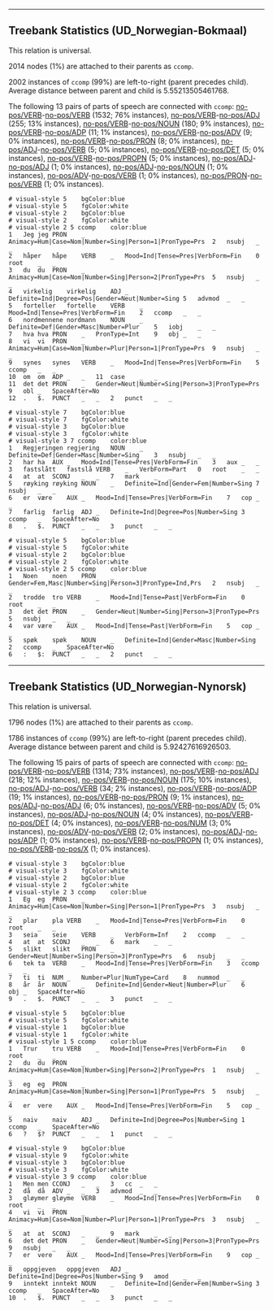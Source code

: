 

--------------------------------------------------------------------------------

## Treebank Statistics (UD_Norwegian-Bokmaal)

This relation is universal.

2014 nodes (1%) are attached to their parents as `ccomp`.

2002 instances of `ccomp` (99%) are left-to-right (parent precedes child).
Average distance between parent and child is 5.55213505461768.

The following 13 pairs of parts of speech are connected with `ccomp`: [no-pos/VERB]()-[no-pos/VERB]() (1532; 76% instances), [no-pos/VERB]()-[no-pos/ADJ]() (255; 13% instances), [no-pos/VERB]()-[no-pos/NOUN]() (180; 9% instances), [no-pos/VERB]()-[no-pos/ADP]() (11; 1% instances), [no-pos/VERB]()-[no-pos/ADV]() (9; 0% instances), [no-pos/VERB]()-[no-pos/PRON]() (8; 0% instances), [no-pos/ADJ]()-[no-pos/VERB]() (5; 0% instances), [no-pos/VERB]()-[no-pos/DET]() (5; 0% instances), [no-pos/VERB]()-[no-pos/PROPN]() (5; 0% instances), [no-pos/ADJ]()-[no-pos/ADJ]() (1; 0% instances), [no-pos/ADJ]()-[no-pos/NOUN]() (1; 0% instances), [no-pos/ADV]()-[no-pos/VERB]() (1; 0% instances), [no-pos/PRON]()-[no-pos/VERB]() (1; 0% instances).


~~~ conllu
# visual-style 5	bgColor:blue
# visual-style 5	fgColor:white
# visual-style 2	bgColor:blue
# visual-style 2	fgColor:white
# visual-style 2 5 ccomp	color:blue
1	Jeg	jeg	PRON	_	Animacy=Hum|Case=Nom|Number=Sing|Person=1|PronType=Prs	2	nsubj	_	_
2	håper	håpe	VERB	_	Mood=Ind|Tense=Pres|VerbForm=Fin	0	root	_	_
3	du	du	PRON	_	Animacy=Hum|Case=Nom|Number=Sing|Person=2|PronType=Prs	5	nsubj	_	_
4	virkelig	virkelig	ADJ	_	Definite=Ind|Degree=Pos|Gender=Neut|Number=Sing	5	advmod	_	_
5	forteller	fortelle	VERB	_	Mood=Ind|Tense=Pres|VerbForm=Fin	2	ccomp	_	_
6	nordmennene	nordmann	NOUN	_	Definite=Def|Gender=Masc|Number=Plur	5	iobj	_	_
7	hva	hva	PRON	_	PronType=Int	9	obj	_	_
8	vi	vi	PRON	_	Animacy=Hum|Case=Nom|Number=Plur|Person=1|PronType=Prs	9	nsubj	_	_
9	synes	synes	VERB	_	Mood=Ind|Tense=Pres|VerbForm=Fin	5	ccomp	_	_
10	om	om	ADP	_	_	11	case	_	_
11	det	det	PRON	_	Gender=Neut|Number=Sing|Person=3|PronType=Prs	9	obl	_	SpaceAfter=No
12	.	$.	PUNCT	_	_	2	punct	_	_

~~~


~~~ conllu
# visual-style 7	bgColor:blue
# visual-style 7	fgColor:white
# visual-style 3	bgColor:blue
# visual-style 3	fgColor:white
# visual-style 3 7 ccomp	color:blue
1	Regjeringen	regjering	NOUN	_	Definite=Def|Gender=Masc|Number=Sing	3	nsubj	_	_
2	har	ha	AUX	_	Mood=Ind|Tense=Pres|VerbForm=Fin	3	aux	_	_
3	fastslått	fastslå	VERB	_	VerbForm=Part	0	root	_	_
4	at	at	SCONJ	_	_	7	mark	_	_
5	røyking	røyking	NOUN	_	Definite=Ind|Gender=Fem|Number=Sing	7	nsubj	_	_
6	er	være	AUX	_	Mood=Ind|Tense=Pres|VerbForm=Fin	7	cop	_	_
7	farlig	farlig	ADJ	_	Definite=Ind|Degree=Pos|Number=Sing	3	ccomp	_	SpaceAfter=No
8	.	$.	PUNCT	_	_	3	punct	_	_

~~~


~~~ conllu
# visual-style 5	bgColor:blue
# visual-style 5	fgColor:white
# visual-style 2	bgColor:blue
# visual-style 2	fgColor:white
# visual-style 2 5 ccomp	color:blue
1	Noen	noen	PRON	_	Gender=Fem,Masc|Number=Sing|Person=3|PronType=Ind,Prs	2	nsubj	_	_
2	trodde	tro	VERB	_	Mood=Ind|Tense=Past|VerbForm=Fin	0	root	_	_
3	det	det	PRON	_	Gender=Neut|Number=Sing|Person=3|PronType=Prs	5	nsubj	_	_
4	var	være	AUX	_	Mood=Ind|Tense=Past|VerbForm=Fin	5	cop	_	_
5	spøk	spøk	NOUN	_	Definite=Ind|Gender=Masc|Number=Sing	2	ccomp	_	SpaceAfter=No
6	:	$:	PUNCT	_	_	2	punct	_	_

~~~




--------------------------------------------------------------------------------

## Treebank Statistics (UD_Norwegian-Nynorsk)

This relation is universal.

1796 nodes (1%) are attached to their parents as `ccomp`.

1786 instances of `ccomp` (99%) are left-to-right (parent precedes child).
Average distance between parent and child is 5.92427616926503.

The following 15 pairs of parts of speech are connected with `ccomp`: [no-pos/VERB]()-[no-pos/VERB]() (1314; 73% instances), [no-pos/VERB]()-[no-pos/ADJ]() (218; 12% instances), [no-pos/VERB]()-[no-pos/NOUN]() (175; 10% instances), [no-pos/ADJ]()-[no-pos/VERB]() (34; 2% instances), [no-pos/VERB]()-[no-pos/ADP]() (19; 1% instances), [no-pos/VERB]()-[no-pos/PRON]() (9; 1% instances), [no-pos/ADJ]()-[no-pos/ADJ]() (6; 0% instances), [no-pos/VERB]()-[no-pos/ADV]() (5; 0% instances), [no-pos/ADJ]()-[no-pos/NOUN]() (4; 0% instances), [no-pos/VERB]()-[no-pos/DET]() (4; 0% instances), [no-pos/VERB]()-[no-pos/NUM]() (3; 0% instances), [no-pos/ADV]()-[no-pos/VERB]() (2; 0% instances), [no-pos/ADJ]()-[no-pos/ADP]() (1; 0% instances), [no-pos/VERB]()-[no-pos/PROPN]() (1; 0% instances), [no-pos/VERB]()-[no-pos/X]() (1; 0% instances).


~~~ conllu
# visual-style 3	bgColor:blue
# visual-style 3	fgColor:white
# visual-style 2	bgColor:blue
# visual-style 2	fgColor:white
# visual-style 2 3 ccomp	color:blue
1	Eg	eg	PRON	_	Animacy=Hum|Case=Nom|Number=Sing|Person=1|PronType=Prs	3	nsubj	_	_
2	plar	pla	VERB	_	Mood=Ind|Tense=Pres|VerbForm=Fin	0	root	_	_
3	seia	seie	VERB	_	VerbForm=Inf	2	ccomp	_	_
4	at	at	SCONJ	_	_	6	mark	_	_
5	slikt	slikt	PRON	_	Gender=Neut|Number=Sing|Person=3|PronType=Prs	6	nsubj	_	_
6	tek	ta	VERB	_	Mood=Ind|Tense=Pres|VerbForm=Fin	3	ccomp	_	_
7	ti	ti	NUM	_	Number=Plur|NumType=Card	8	nummod	_	_
8	år	år	NOUN	_	Definite=Ind|Gender=Neut|Number=Plur	6	obj	_	SpaceAfter=No
9	.	$.	PUNCT	_	_	3	punct	_	_

~~~


~~~ conllu
# visual-style 5	bgColor:blue
# visual-style 5	fgColor:white
# visual-style 1	bgColor:blue
# visual-style 1	fgColor:white
# visual-style 1 5 ccomp	color:blue
1	Trur	tru	VERB	_	Mood=Ind|Tense=Pres|VerbForm=Fin	0	root	_	_
2	du	du	PRON	_	Animacy=Hum|Case=Nom|Number=Sing|Person=2|PronType=Prs	1	nsubj	_	_
3	eg	eg	PRON	_	Animacy=Hum|Case=Nom|Number=Sing|Person=1|PronType=Prs	5	nsubj	_	_
4	er	vere	AUX	_	Mood=Ind|Tense=Pres|VerbForm=Fin	5	cop	_	_
5	naiv	naiv	ADJ	_	Definite=Ind|Degree=Pos|Number=Sing	1	ccomp	_	SpaceAfter=No
6	?	$?	PUNCT	_	_	1	punct	_	_

~~~


~~~ conllu
# visual-style 9	bgColor:blue
# visual-style 9	fgColor:white
# visual-style 3	bgColor:blue
# visual-style 3	fgColor:white
# visual-style 3 9 ccomp	color:blue
1	Men	men	CCONJ	_	_	3	cc	_	_
2	då	då	ADV	_	_	3	advmod	_	_
3	gløymer	gløyme	VERB	_	Mood=Ind|Tense=Pres|VerbForm=Fin	0	root	_	_
4	vi	vi	PRON	_	Animacy=Hum|Case=Nom|Number=Plur|Person=1|PronType=Prs	3	nsubj	_	_
5	at	at	SCONJ	_	_	9	mark	_	_
6	det	det	PRON	_	Gender=Neut|Number=Sing|Person=3|PronType=Prs	9	nsubj	_	_
7	er	vere	AUX	_	Mood=Ind|Tense=Pres|VerbForm=Fin	9	cop	_	_
8	oppgjeven	oppgjeven	ADJ	_	Definite=Ind|Degree=Pos|Number=Sing	9	amod	_	_
9	inntekt	inntekt	NOUN	_	Definite=Ind|Gender=Fem|Number=Sing	3	ccomp	_	SpaceAfter=No
10	.	$.	PUNCT	_	_	3	punct	_	_

~~~


